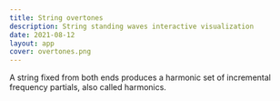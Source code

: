 ```yaml
---
title: String overtones
description: String standing waves interactive visualization
date: 2021-08-12
layout: app
cover: overtones.png
---
```


<script setup>
import { defineClientComponent } from 'vitepress'

const SoundOvertones = defineClientComponent(() => {
  return import('./SoundOvertones.vue')
})
</script>

<SoundOvertones />

A string fixed from both ends produces a harmonic set of incremental frequency partials, also called harmonics.

